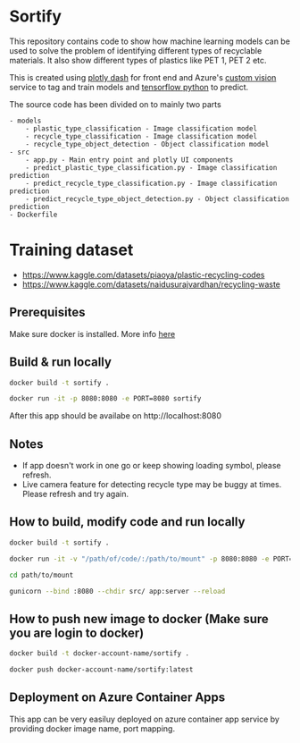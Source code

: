 # Sortify
This repository contains code to show how machine learning models can be used to solve the problem of identifying different types of 
recyclable materials. It also show different types of plastics like PET 1, PET 2 etc.

This is created using [plotly dash](https://github.com/plotly/dash) for front end and Azure's [custom vision](https://www.customvision.ai/) service to tag and train models and [tensorflow python](https://www.tensorflow.org/learn) to predict.

The source code has been divided on to mainly two parts

    - models
        - plastic_type_classification - Image classification model
        - recycle_type_classification - Image classification model
        - recycle_type_object_detection - Object classification model
    - src
        - app.py - Main entry point and plotly UI components
        - predict_plastic_type_classification.py - Image classification prediction
        - predict_recycle_type_classification.py - Image classification prediction
        - predict_recycle_type_object_detection.py - Object classification prediction
    - Dockerfile

# Training dataset

- https://www.kaggle.com/datasets/piaoya/plastic-recycling-codes
- https://www.kaggle.com/datasets/naidusurajvardhan/recycling-waste

## Prerequisites 

Make sure docker is installed. More info [here](https://docs.docker.com/engine/install/) 

## Build & run locally

```bash
docker build -t sortify .

docker run -it -p 8080:8080 -e PORT=8080 sortify

```

After this app should be availabe on http://localhost:8080

## Notes

- If app doesn't work in one go or keep showing loading symbol, please refresh.
- Live camera feature for detecting recycle type may be buggy at times. Please refresh and try again.


## How to build, modify code and run locally

```bash
docker build -t sortify .

docker run -it -v "/path/of/code/:/path/to/mount" -p 8080:8080 -e PORT=8080 sortify bash

cd path/to/mount

gunicorn --bind :8080 --chdir src/ app:server --reload

```

## How to push new image to docker (Make sure you are login to docker)

```bash
docker build -t docker-account-name/sortify .

docker push docker-account-name/sortify:latest

```

## Deployment on Azure Container Apps

This app can be very easiluy deployed on azure container app service by providing docker image name, port mapping.